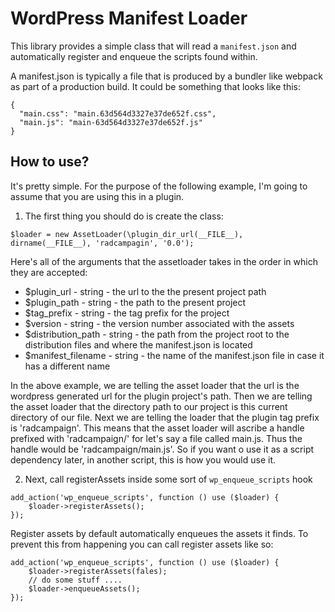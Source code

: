 # WordPress Manifest Loader

This library provides a simple class that will read a `manifest.json` and automatically register and enqueue the scripts found within.

A manifest.json is typically a file that is produced by a bundler like webpack as part of a production build. It could be something that looks like this:

```
{
  "main.css": "main.63d564d3327e37de652f.css",
  "main.js": "main-63d564d3327e37de652f.js"
}
```

## How to use?
It's pretty simple. For the purpose of the following example, I'm going to assume that you are using this in a plugin.

1) The first thing you should do is create the class:
```
$loader = new AssetLoader(\plugin_dir_url(__FILE__), dirname(__FILE__), 'radcampagin', '0.0');
```

Here's all of the arguments that the assetloader takes in the order in which they are accepted:
* $plugin_url        - string - the url to the the present project path
* $plugin_path       - string - the path to the present project
* $tag_prefix        - string - the tag prefix for the project
* $version           - string - the version number associated with the assets
* $distribution_path - string - the path from the project root to the distribution files and where the manifest.json is located
* $manifest_filename - string - the name of the manifest.json file in case it has a different name

In the above example, we are telling the asset loader that the url is the wordpress generated url for the plugin project's path. Then we are telling the asset loader that the directory path to our project is this current directory of our file. Next we are telling the loader that the plugin tag prefix is 'radcampaign'. This means that the asset loader will ascribe a handle prefixed with 'radcampaign/' for let's say a file called main.js. Thus the handle would be 'radcampaign/main.js'. So if you want o use it as a script dependency later, in another script, this is how you would use it.

2) Next, call registerAssets inside some sort of `wp_enqueue_scripts` hook
```
add_action('wp_enqueue_scripts', function () use ($loader) {
    $loader->registerAssets();
});
```

Register assets by default automatically enqueues the assets it finds. To prevent this from happening you can call register assets like so:
```
add_action('wp_enqueue_scripts', function () use ($loader) {
    $loader->registerAssets(fales);
    // do some stuff ....
    $loader->enqueueAssets();
});
```
